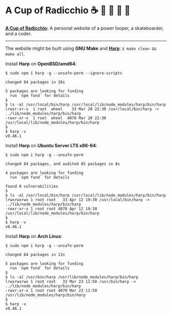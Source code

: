 # A Cup of Radicchio :coffee: :small_blue_diamond: :small_orange_diamond: :small_blue_diamond: :small_orange_diamond:

**[A Cup of Radicchio](https://rgolubtsov.github.io "A Cup of Radicchio: A personal website of a power looper, a skateboarder, and a coder"):** A personal website of a power looper, a skateboarder, and a coder.

---

The website might be built using **GNU Make** and **[Harp](https://github.com/sintaxi/harp "Harp, the static web server with built-in preprocessing")**: `$ make clean && make all`.

Install **Harp** on **OpenBSD/amd64**:

```
$ sudo npm i harp -g --unsafe-perm --ignore-scripts

changed 84 packages in 18s

5 packages are looking for funding
  run `npm fund` for details
$
$ ls -al /usr/local/bin/harp /usr/local/lib/node_modules/harp/bin/harp
lrwxr-xr-x  1 root  wheel    33 Mar 20 22:30 /usr/local/bin/harp -> ../lib/node_modules/harp/bin/harp
-rwxr-xr-x  1 root  wheel  4070 Mar 20 22:30 /usr/local/lib/node_modules/harp/bin/harp
$
$ harp -v
v0.46.1
```

Install **Harp** on **Ubuntu Server LTS x86-64**:

```
$ sudo npm i harp -g --unsafe-perm

changed 84 packages, and audited 85 packages in 8s

4 packages are looking for funding
  run `npm fund` for details

found 0 vulnerabilities
$
$ ls -al /usr/local/bin/harp /usr/local/lib/node_modules/harp/bin/harp
lrwxrwxrwx 1 root root   33 Apr 12 19:30 /usr/local/bin/harp -> ../lib/node_modules/harp/bin/harp
-rwxr-xr-x 1 root root 4070 Apr 12 19:30 /usr/local/lib/node_modules/harp/bin/harp
$
$ harp -v
v0.46.1
```

Install **Harp** on **Arch Linux**:

```
$ sudo npm i harp -g --unsafe-perm

changed 84 packages in 13s

5 packages are looking for funding
  run `npm fund` for details
$
$ ls -al /usr/bin/harp /usr/lib/node_modules/harp/bin/harp
lrwxrwxrwx 1 root root   33 Mar 23 11:50 /usr/bin/harp -> ../lib/node_modules/harp/bin/harp
-rwxr-xr-x 1 root root 4070 Mar 23 11:50 /usr/lib/node_modules/harp/bin/harp
$
$ harp -v
v0.46.1
```
